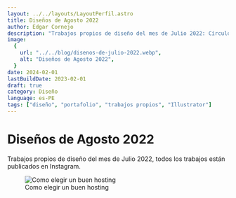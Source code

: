 ```yaml
---
layout: ../../layouts/LayoutPerfil.astro
title: Diseños de Agosto 2022
author: Edgar Cornejo
description: "Trabajos propios de diseño del mes de Julio 2022: Círculo infinito vector en Illustrator, Grabando atardecer Arequipeño con GoPro, Atardecer Arequipeño, Paleta vector en colores pasteles, Rack pattern gradient vector. Todos los trabajos están publicados en Instagram."
image:
  {
    url: "../../blog/disenos-de-julio-2022.webp",
    alt: "Diseños de Agosto 2022",
  }
date: 2024-02-01
lastBuildDate: 2023-02-01
draft: true
category: Diseño
language: es-PE
tags: ["diseño", "portafolio", "trabajos propios", "Illustrator"]
---
```


# Diseños de Agosto 2022

Trabajos propios de diseño del mes de Julio 2022, todos los trabajos están publicados en Instagram.

<figure>
  <img src="../../blog/como-eleguir-un-buen-hosting.png" alt="Como elegir un buen hosting"/>
  <figcaption>Como elegir un buen hosting</figcaption>
</figure>

<a href="" title="" target="_blank"></a>
